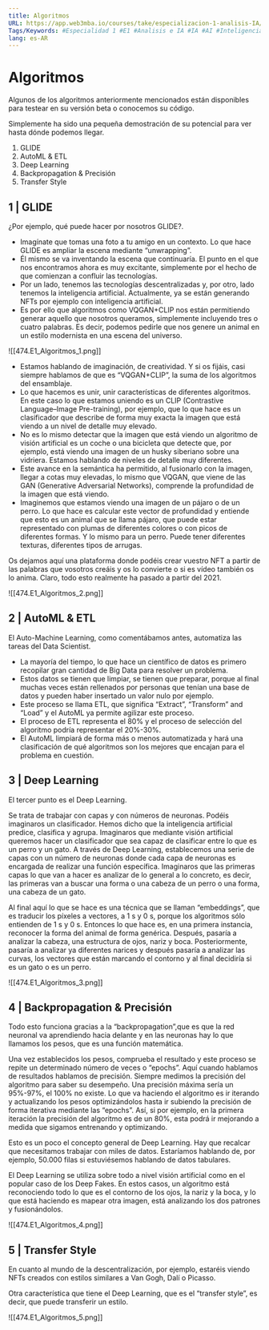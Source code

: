 ```yaml
---
title: Algoritmos
URL: https://app.web3mba.io/courses/take/especializacion-1-analisis-IA/texts/41432128-u1-1-4-algoritmos
Tags/Keywords: #Especialidad 1 #E1 #Analisis e IA #IA #AI #Inteligencia Artificial #E1U1 #Algoritmos
lang: es-AR
---
```

# Algoritmos
Algunos de los algoritmos anteriormente mencionados están disponibles para testear en su versión beta o conocemos su código.

Simplemente ha sido una pequeña demostración de su potencial para ver hasta dónde podemos llegar.
1. GLIDE
2. AutoML & ETL
3. Deep Learning
4. Backpropagation & Precisión
5. Transfer Style

## 1 | GLIDE
¿Por ejemplo, qué puede hacer por nosotros GLIDE?.
- Imagínate que tomas una foto a tu amigo en un contexto. Lo que hace GLIDE es ampliar la escena mediante “unwrapping”. 
- Él mismo se va inventando la escena que continuaría. El punto en el que nos encontramos ahora es muy excitante, simplemente por el hecho de que comienzan a confluir las tecnologías. 
- Por un lado, tenemos las tecnologías descentralizadas y, por otro, lado tenemos la inteligencia artificial. Actualmente, ya se están generando NFTs por ejemplo con inteligencia artificial.
- Es por ello que algoritmos como VQGAN+CLIP nos están permitiendo generar aquello que nosotros queramos, simplemente incluyendo tres o cuatro palabras. Es decir, podemos pedirle que nos genere un animal en un estilo modernista en una escena del universo. 

![[474.E1_Algoritmos_1.png]]

- Estamos hablando de imaginación, de creatividad. Y si os fijáis, casi siempre hablamos de que es “VQGAN+CLIP”, la suma de los algoritmos del ensamblaje. 
- Lo que hacemos es unir, unir características de diferentes algoritmos. En este caso lo que estamos uniendo es un CLIP (Contrastive Language–Image Pre-training), por ejemplo, que lo que hace es un clasificador que describe de forma muy exacta la imagen que está viendo a un nivel de detalle muy elevado. 
- No es lo mismo detectar que la imagen que está viendo un algoritmo de visión artificial es un coche o una bicicleta que detecte que, por ejemplo, está viendo una imagen de un husky siberiano sobre una vidriera. Estamos hablando de niveles de detalle muy diferentes. 
- Este avance en la semántica ha permitido, al fusionarlo con la imagen, llegar a cotas muy elevadas, lo mismo que VQGAN, que viene de las GAN (Generative Adversarial Networks), comprende la profundidad de la imagen que está viendo. 
- Imaginemos que estamos viendo una imagen de un pájaro o de un perro. Lo que hace es calcular este vector de profundidad y entiende que esto es un animal que se llama pájaro, que puede estar representado con plumas de diferentes colores o con picos de diferentes formas. Y lo mismo para un perro. Puede tener diferentes texturas, diferentes tipos de arrugas.

Os dejamos aquí una plataforma donde podéis crear vuestro NFT a partir de las palabras que vosotros creáis y os lo convierte o si es vídeo también os lo anima. Claro, todo esto realmente ha pasado a partir del 2021. 

![[474.E1_Algoritmos_2.png]]

## 2 | AutoML & ETL
El Auto-Machine Learning, como comentábamos antes, automatiza las tareas del Data Scientist.
- La mayoría del tiempo, lo que hace un científico de datos es primero recopilar gran cantidad de Big Data para resolver un problema. 
- Estos datos se tienen que limpiar, se tienen que preparar, porque al final muchas veces están rellenados por personas que tenían una base de datos y pueden haber insertado un valor nulo por ejemplo. 
- Este proceso se llama ETL, que significa “Extract”, “Transform” and “Load” y el AutoML ya permite agilizar este proceso. 
- El proceso de ETL representa el 80% y el proceso de selección del algoritmo podría representar el 20%-30%. 
- El AutoML limpiará de forma más o menos automatizada y hará una clasificación de qué algoritmos son los mejores que encajan para el problema en cuestión.

## 3 | Deep Learning
El tercer punto es el Deep Learning. 

Se trata de trabajar con capas y con números de neuronas. Podéis imaginaros un clasificador. Hemos dicho que la inteligencia artificial predice, clasifica y agrupa. Imaginaros que mediante visión artificial queremos hacer un clasificador que sea capaz de clasificar entre lo que es un perro y un gato. A través de Deep Learning, establecemos una serie de capas con un número de neuronas donde cada capa de neuronas es encargada de realizar una función específica. Imaginaros que las primeras capas lo que van a hacer es analizar de lo general a lo concreto, es decir, las primeras van a buscar una forma o una cabeza de un perro o una forma, una cabeza de un gato.

Al final aquí lo que se hace es una técnica que se llaman “embeddings”, que es traducir los píxeles a vectores, a 1 s y 0 s, porque los algoritmos sólo entienden de 1 s y 0 s. Entonces lo que hace es, en una primera instancia, reconocer la forma del animal de forma genérica. Después, pasaría a analizar la cabeza, una estructura de ojos, nariz y boca. Posteriormente, pasaría a analizar ya diferentes narices y después pasaría a analizar las curvas, los vectores que están marcando el contorno y al final decidiría si es un gato o es un perro.

![[474.E1_Algoritmos_3.png]]

## 4 | Backpropagation & Precisión
Todo esto funciona gracias a la “backpropagation”,que es que la red neuronal va aprendiendo hacia delante y en las neuronas hay lo que llamamos los pesos, que es una función matemática.

Una vez establecidos los pesos, comprueba el resultado y este proceso se repite un determinado número de veces o “epochs”. Aquí cuando hablamos de resultados hablamos de precisión. Siempre medimos la precisión del algoritmo para saber su desempeño. Una precisión máxima sería un 95%-97%, el 100% no existe. Lo que va haciendo el algoritmo es ir iterando y actualizando los pesos optimizándolos hasta ir subiendo la precisión de forma iterativa mediante las “epochs”. Así, si por ejemplo, en la primera iteración la precisión del algoritmo es de un 80%, esta podrá ir mejorando a medida que sigamos entrenando y optimizando.

Esto es un poco el concepto general de Deep Learning. Hay que recalcar que necesitamos trabajar con miles de datos. Estaríamos hablando de, por ejemplo, 50.000 filas si estuviésemos hablando de datos tabulares. 

El Deep Learning se utiliza sobre todo a nivel visión artificial como en el popular caso de los Deep Fakes. En estos casos, un algoritmo está reconociendo todo lo que es el contorno de los ojos, la nariz y la boca, y lo que está haciendo es mapear otra imagen, está analizando los dos patrones y fusionándolos.

![[474.E1_Algoritmos_4.png]]

## 5 | Transfer Style 
En cuanto al mundo de la descentralización, por ejemplo, estaréis viendo NFTs creados con estilos similares a Van Gogh, Dalí o Picasso. 

Otra característica que tiene el Deep Learning, que es el “transfer style”, es decir, que puede transferir un estilo.

![[474.E1_Algoritmos_5.png]]